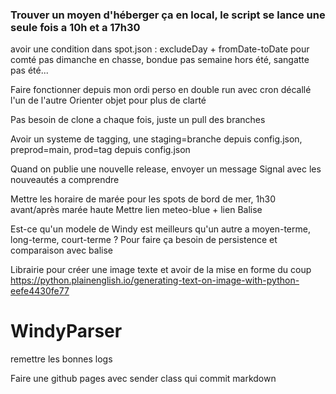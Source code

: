 ### Trouver un moyen d'héberger ça en local, le script se lance une seule fois a 10h et a 17h30

avoir une condition dans spot.json : excludeDay + fromDate-toDate pour comté pas dimanche en chasse, bondue pas semaine hors été, sangatte pas été...

Faire fonctionner depuis mon ordi perso en double run avec cron décallé l'un de l'autre
Orienter objet pour plus de clarté

Pas besoin de clone a chaque fois, juste un pull des branches

Avoir un systeme de tagging, une staging=branche depuis config.json, preprod=main, prod=tag depuis config.json

Quand on publie une nouvelle release, envoyer un message Signal avec les nouveautés a comprendre

Mettre les horaire de marée pour les spots de bord de mer, 1h30 avant/après marée haute
Mettre lien meteo-blue + lien Balise

Est-ce qu'un modele de Windy est meilleurs qu'un autre a moyen-terme, long-terme, court-terme ?
Pour faire ça besoin de persistence et comparaison avec balise

Librairie pour créer une image texte et avoir de la mise en forme du coup
https://python.plainenglish.io/generating-text-on-image-with-python-eefe4430fe77

# WindyParser
remettre les bonnes logs

Faire une github pages avec sender class qui commit markdown 